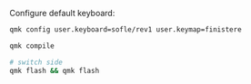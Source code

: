 Configure default keyboard:
```sh
qmk config user.keyboard=sofle/rev1 user.keymap=finistere

qmk compile

# switch side
qmk flash && qmk flash
```
